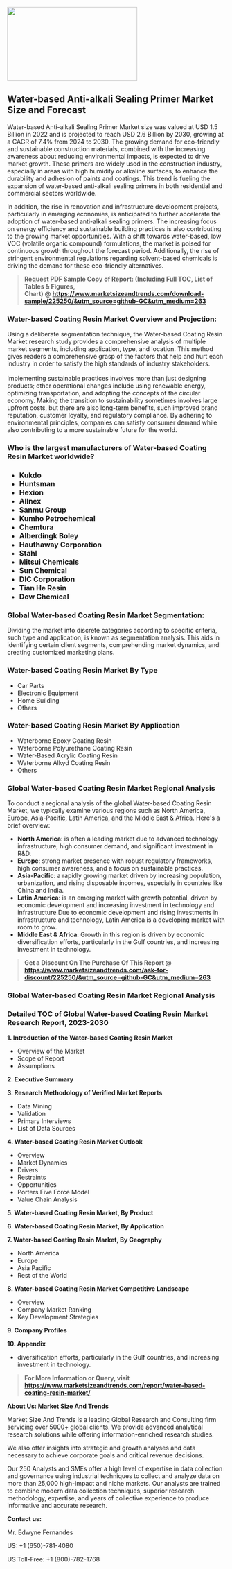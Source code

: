 <p><img class="alignnone size-medium wp-image-20088" src="https://ffe5etoiles.com/wp-content/uploads/2024/12/MST1-300x171.png" alt="" width="300" height="171" /></p><h2>Water-based Anti-alkali Sealing Primer Market Size and Forecast</h2><p>Water-based Anti-alkali Sealing Primer Market size was valued at USD 1.5 Billion in 2022 and is projected to reach USD 2.6 Billion by 2030, growing at a CAGR of 7.4% from 2024 to 2030. The growing demand for eco-friendly and sustainable construction materials, combined with the increasing awareness about reducing environmental impacts, is expected to drive market growth. These primers are widely used in the construction industry, especially in areas with high humidity or alkaline surfaces, to enhance the durability and adhesion of paints and coatings. This trend is fueling the expansion of water-based anti-alkali sealing primers in both residential and commercial sectors worldwide.</p><p>In addition, the rise in renovation and infrastructure development projects, particularly in emerging economies, is anticipated to further accelerate the adoption of water-based anti-alkali sealing primers. The increasing focus on energy efficiency and sustainable building practices is also contributing to the growing market opportunities. With a shift towards water-based, low VOC (volatile organic compound) formulations, the market is poised for continuous growth throughout the forecast period. Additionally, the rise of stringent environmental regulations regarding solvent-based chemicals is driving the demand for these eco-friendly alternatives.</p></p><blockquote id="" class=""><strong>Request PDF Sample Copy of Report: (Including Full TOC, List of Tables &amp; Figures, Chart)&nbsp;@&nbsp;<strong><a href="https://www.marketsizeandtrends.com/download-sample/225250/&utm_source=github-GC&utm_medium=263" target="_blank">https://www.marketsizeandtrends.com/download-sample/225250/&utm_source=github-GC&utm_medium=263</a></strong></strong></blockquote><h3 id="" class="">Water-based Coating Resin Market&nbsp;Overview and Projection:</h3><p id="" class="">Using a deliberate segmentation technique, the Water-based Coating Resin Market research study provides a comprehensive analysis of multiple market segments, including application, type, and location. This method gives readers a comprehensive grasp of the factors that help and hurt each industry in order to satisfy the high standards of industry stakeholders. <br /> <br />Implementing sustainable practices involves more than just designing products; other operational changes include using renewable energy, optimizing transportation, and adopting the concepts of the circular economy. Making the transition to sustainability sometimes involves large upfront costs, but there are also long-term benefits, such improved brand reputation, customer loyalty, and regulatory compliance. By adhering to environmental principles, companies can satisfy consumer demand while also contributing to a more sustainable future for the world.</p><h3 id="" class="">Who is the largest manufacturers of&nbsp;Water-based Coating Resin Market worldwide?</h3><h3 class=""><p><ul><li>Kukdo </li><li> Huntsman </li><li> Hexion </li><li> Allnex </li><li> Sanmu Group </li><li> Kumho Petrochemical </li><li> Chemtura </li><li> Alberdingk Boley </li><li> Hauthaway Corporation </li><li> Stahl </li><li> Mitsui Chemicals </li><li> Sun Chemical </li><li> DIC Corporation </li><li> Tian He Resin </li><li> Dow Chemical</li></ul></p></h3><h3 id="" class="">Global&nbsp;Water-based Coating Resin Market Segmentation:</h3><p id="" class="">Dividing the market into discrete categories according to specific criteria, such type and application, is known as segmentation analysis. This aids in identifying certain client segments, comprehending market dynamics, and creating customized marketing plans.</p><h3 id="" class="">Water-based Coating Resin Market&nbsp;By Type</h3><p><p><ul><li>Car Parts</li><li> Electronic Equipment</li><li> Home Building</li><li> Others</p></li></ul></p></p><h3 id="" class="">Water-based Coating Resin Market&nbsp;By Application</h3><p class=""><p><ul><li>Waterborne Epoxy Coating Resin</li><li> Waterborne Polyurethane Coating Resin</li><li> Water-Based Acrylic Coating Resin</li><li> Waterborne Alkyd Coating Resin</li><li> Others</li></ul></p></p><h3 id="" class="">Global Water-based Coating Resin Market Regional Analysis</h3><p id="" class="">To conduct a regional analysis of the global Water-based Coating Resin Market, we typically examine various regions such as North America, Europe, Asia-Pacific, Latin America, and the Middle East &amp; Africa. Here's a brief overview:</p><ul><li><strong>North America</strong>: is often a leading market due to advanced technology infrastructure, high consumer demand, and significant investment in R&amp;D.</li><li><strong>Europe</strong>: strong market presence with robust regulatory frameworks, high consumer awareness, and a focus on sustainable practices.</li><li><strong>Asia-Pacific</strong>: a rapidly growing market driven by increasing population, urbanization, and rising disposable incomes, especially in countries like China and India.</li><li><strong>Latin America</strong>: is an emerging market with growth potential, driven by economic development and increasing investment in technology and infrastructure.Due to economic development and rising investments in infrastructure and technology, Latin America is a developing market with room to grow.</li><li><strong>Middle East &amp; Africa</strong>: Growth in this region is driven by economic diversification efforts, particularly in the Gulf countries, and increasing investment in technology.</li></ul><blockquote id="" class=""><strong>Get a Discount On The Purchase Of This Report @ <strong><a href="https://www.marketsizeandtrends.com/ask-for-discount/225250/&utm_source=github-GC&utm_medium=263" target="_blank">https://www.marketsizeandtrends.com/ask-for-discount/225250/&utm_source=github-GC&utm_medium=263</a></strong></strong></blockquote><h3 id="" class="">Global Water-based Coating Resin Market Regional Analysis</h3><h3 id="" class="">Detailed TOC of Global Water-based Coating Resin Market Research Report, 2023-2030</h3><p id="" class=""><strong>1. Introduction of the Water-based Coating Resin Market</strong></p><ul><li>Overview of the Market</li><li>Scope of Report</li><li>Assumptions</li></ul><p id="" class=""><strong>2. Executive Summary</strong></p><p id="" class=""><strong>3. Research Methodology of Verified Market Reports</strong></p><ul><li>Data Mining</li><li>Validation</li><li>Primary Interviews</li><li>List of Data Sources</li></ul><p id="" class=""><strong>4. Water-based Coating Resin Market Outlook</strong></p><ul><li>Overview</li><li>Market Dynamics</li><li>Drivers</li><li>Restraints</li><li>Opportunities</li><li>Porters Five Force Model</li><li>Value Chain Analysis</li></ul><p id="" class=""><strong>5. Water-based Coating Resin Market, By Product</strong></p><p id="" class=""><strong>6. Water-based Coating Resin Market, By Application</strong></p><p id="" class=""><strong>7. Water-based Coating Resin Market, By Geography</strong></p><ul><li>North America</li><li>Europe</li><li>Asia Pacific</li><li>Rest of the World</li></ul><p id="" class=""><strong>8. Water-based Coating Resin Market Competitive Landscape</strong></p><ul><li>Overview</li><li>Company Market Ranking</li><li>Key Development Strategies</li></ul><p id="" class=""><strong>9. Company Profiles</strong></p><p id="" class=""><strong>10. Appendix</strong></p><ul><li>diversification efforts, particularly in the Gulf countries, and increasing investment in technology.</li></ul><blockquote id="" class=""><strong>For More Information or Query, visit <strong><strong><a href="https://www.marketsizeandtrends.com/report/water-based-coating-resin-market/" target="_blank">https://www.marketsizeandtrends.com/report/water-based-coating-resin-market/</a></strong></strong></strong></blockquote><p id="" class=""><strong>About Us: Market Size And Trends</strong></p><p id="" class="">Market Size And Trends is a leading Global Research and Consulting firm servicing over 5000+ global clients. We provide advanced analytical research solutions while offering information-enriched research studies.</p><p id="" class="">We also offer insights into strategic and growth analyses and data necessary to achieve corporate goals and critical revenue decisions.</p><p id="" class="">Our 250 Analysts and SMEs offer a high level of expertise in data collection and governance using industrial techniques to collect and analyze data on more than 25,000 high-impact and niche markets. Our analysts are trained to combine modern data collection techniques, superior research methodology, expertise, and years of collective experience to produce informative and accurate research.</p><p id="" class=""><strong>Contact us:</strong></p><p id="" class="">Mr. Edwyne Fernandes</p><p id="" class="">US: +1 (650)-781-4080</p><p id="" class="">US Toll-Free: +1 (800)-782-1768</p>
